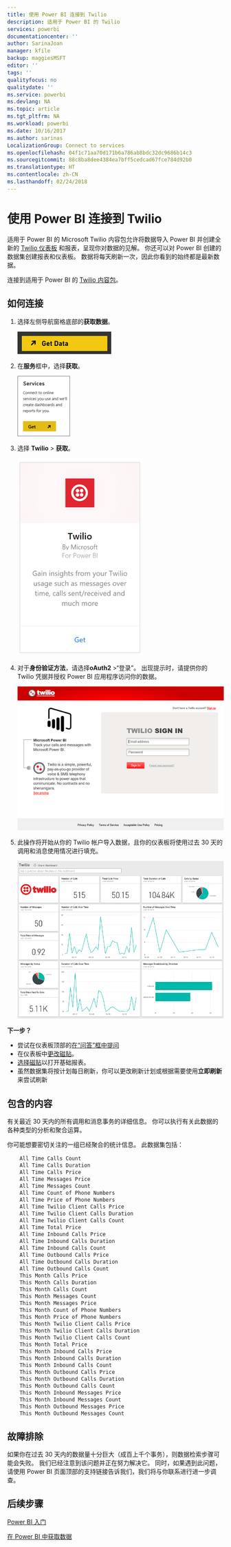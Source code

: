 ```yaml
---
title: 使用 Power BI 连接到 Twilio
description: 适用于 Power BI 的 Twilio
services: powerbi
documentationcenter: ''
author: SarinaJoan
manager: kfile
backup: maggiesMSFT
editor: ''
tags: ''
qualityfocus: no
qualitydate: ''
ms.service: powerbi
ms.devlang: NA
ms.topic: article
ms.tgt_pltfrm: NA
ms.workload: powerbi
ms.date: 10/16/2017
ms.author: sarinas
LocalizationGroup: Connect to services
ms.openlocfilehash: 04f1c71aa70d171b6a786ab8bdc32dc9686b14c3
ms.sourcegitcommit: 88c8ba8dee4384ea7bff5cedcad67fce784d92b0
ms.translationtype: HT
ms.contentlocale: zh-CN
ms.lasthandoff: 02/24/2018
---
```

# <a name="connect-to-twilio-with-power-bi"></a>使用 Power BI 连接到 Twilio
适用于 Power BI 的 Microsoft Twilio 内容包允许将数据导入 Power BI 并创建全新的 [Twilio 仪表板](https://powerbi.microsoft.com/integrations/twilio) 和报表，呈现你对数据的见解。 你还可以对 Power BI 创建的数据集创建报表和仪表板。 数据将每天刷新一次，因此你看到的始终都是最新数据。

连接到适用于 Power BI 的 [Twilio 内容包](https://app.powerbi.com/getdata/services/twilio)。

## <a name="how-to-connect"></a>如何连接
1. 选择左侧导航窗格底部的**获取数据**。
   
   ![](media/service-connect-to-twilio/pbi_getdata.png) 
2. 在**服务**框中，选择**获取**。
   
   ![](media/service-connect-to-twilio/pbi_getservices.png) 
3. 选择 **Twilio** \> **获取**。
   
   ![](media/service-connect-to-twilio/twilio.png)
4. 对于**身份验证方法**，请选择**oAuth2** \>“登录”。 出现提示时，请提供你的 Twilio 凭据并授权 Power BI 应用程序访问你的数据。
   
   ![](media/service-connect-to-twilio/pbi_twilio_login.png)
5. 此操作将开始从你的 Twilio 帐户导入数据，且你的仪表板将使用过去 30 天的调用和消息使用情况进行填充。 
   
   ![](media/service-connect-to-twilio/pbi_twilio_db.png)

**下一步？**

* 尝试在仪表板顶部的[在“问答”框中提问](power-bi-q-and-a.md)
* 在仪表板中[更改磁贴](service-dashboard-edit-tile.md)。
* [选择磁贴](service-dashboard-tiles.md)以打开基础报表。
* 虽然数据集将按计划每日刷新，你可以更改刷新计划或根据需要使用**立即刷新**来尝试刷新

## <a name="whats-included"></a>包含的内容
有关最近 30 天内的所有调用和消息事务的详细信息。 你可以执行有关此数据的各种类型的分析和聚合运算。

你可能想要密切关注的一组已经聚合的统计信息。 此数据集包括：

        All Time Calls Count  
        All Time Calls Duration  
        All Time Calls Price  
        All Time Messages Price  
        All Time Messages Count  
        All Time Count of Phone Numbers  
        All Time Price of Phone Numbers  
        All Time Twilio Client Calls Price  
        All Time Twilio Client Calls Duration  
        All Time Twilio Client Calls Count  
        All Time Total Price  
        All Time Inbound Calls Price  
        All Time Inbound Calls Duration  
        All Time Inbound Calls Count  
        All Time Outbound Calls Price  
        All Time Outbound Calls Duration  
        All Time Outbound Calls Count  
        This Month Calls Price  
        This Month Calls Duration  
        This Month Calls Count  
        This Month Messages Count  
        This Month Messages Price  
        This Month Count of Phone Numbers  
        This Month Price of Phone Numbers  
        This Month Twilio Client Calls Price  
        This Month Twilio Client Calls Duration  
        This Month Twilio Client Calls Count  
        This Month Total Price  
        This Month Inbound Calls Price  
        This Month Inbound Calls Duration  
        This Month Inbound Calls Count  
        This Month Outbound Calls Price  
        This Month Outbound Calls Duration  
        This Month Outbound Calls Count  
        This Month Inbound Messages Price  
        This Month Inbound Messages Count  
        This Month Outbound Messages Price  
        This Month Outbound Messages Count

## <a name="troubleshooting"></a>故障排除
如果你在过去 30 天内的数据量十分巨大（成百上千个事务），则数据检索步骤可能会失败。 我们已经注意到该问题并正在努力解决它。 同时，如果遇到此问题，请使用 Power BI 页面顶部的支持链接告诉我们，我们将与你联系进行进一步调查。

## <a name="next-steps"></a>后续步骤
[Power BI 入门](service-get-started.md)

[在 Power BI 中获取数据](service-get-data.md)

